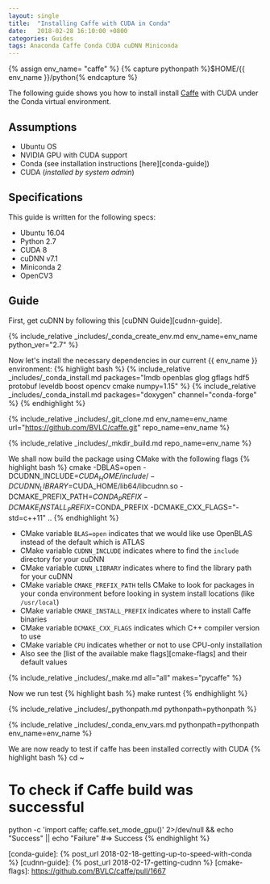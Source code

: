 ```yaml
---
layout: single
title:  "Installing Caffe with CUDA in Conda"
date:   2018-02-28 16:10:00 +0800
categories: Guides
tags: Anaconda Caffe Conda CUDA cuDNN Miniconda
---
```

{% assign env_name= "caffe" %}
{% capture pythonpath %}$HOME/{{ env_name }}/python{% endcapture %}

The following guide shows you how to install install [Caffe][caffe] with CUDA
under the Conda virtual environment.

## Assumptions
* Ubuntu OS
* NVIDIA GPU with CUDA support
* Conda (see installation instructions [here][conda-guide])
* CUDA (*installed by system admin*)

## Specifications
This guide is written for the following specs:
* Ubuntu 16.04
* Python 2.7
* CUDA 8
* cuDNN v7.1
* Miniconda 2
* OpenCV3

## Guide
First, get cuDNN by following this [cuDNN Guide][cudnn-guide].

{% include_relative _includes/_conda_create_env.md env_name=env_name python_ver="2.7" %}

Now let's install the necessary dependencies in our current {{ env_name }} environment:
{% highlight bash %}
{% include_relative _includes/_conda_install.md packages="lmdb openblas glog gflags hdf5 protobuf leveldb boost opencv cmake numpy=1.15" %}
{% include_relative _includes/_conda_install.md packages="doxygen" channel="conda-forge" %}
{% endhighlight %}

{% include_relative _includes/_git_clone.md env_name=env_name url="https://github.com/BVLC/caffe.git" repo_name=env_name %}

{% include_relative _includes/_mkdir_build.md repo_name=env_name %}

We shall now build the package using CMake with the following flags
{% highlight bash %}
cmake -DBLAS=open -DCUDNN_INCLUDE=$CUDA_HOME/include/ -DCUDNN_LIBRARY=$CUDA_HOME/lib64/libcudnn.so -DCMAKE_PREFIX_PATH=$CONDA_PREFIX -DCMAKE_INSTALL_PREFIX=$CONDA_PREFIX -DCMAKE_CXX_FLAGS="-std=c++11" ..
{% endhighlight %}
* CMake variable `BLAS=open` indicates that we would like use OpenBLAS instead of the default
which is ATLAS
* CMake variable `CUDNN_INCLUDE` indicates where to find the `include` directory for your
cuDNN
* CMake variable `CUDNN_LIBRARY` indicates where to find the library path for your cuDNN
* CMake variable  `CMAKE_PREFIX_PATH` tells CMake to look for packages in your conda environment
before looking in system install locations (like `/usr/local`)
* CMake variable  `CMAKE_INSTALL_PREFIX` indicates where to install Caffe binaries
* CMake variable  `DCMAKE_CXX_FLAGS` indicates which C++ compiler version to use
* CMake variable  `CPU` indicates whether or not to use CPU-only installation
* Also see the [list of the available make flags][cmake-flags] and their default
values

{% include_relative _includes/_make.md all="all" makes="pycaffe" %}

Now we run test
{% highlight bash %}
make runtest
{% endhighlight %}

{% include_relative _includes/_pythonpath.md pythonpath=pythonpath %}

{% include_relative _includes/_conda_env_vars.md pythonpath=pythonpath env_name=env_name %}

We are now ready to test if caffe has been installed correctly with CUDA
{% highlight bash %}
cd ~
# To check if Caffe build was successful
python -c 'import caffe; caffe.set_mode_gpu()' 2>/dev/null && echo "Success" || echo "Failure"
#=> Success
{% endhighlight %}

[caffe]: http://caffe.berkeleyvision.org
[conda-guide]: {% post_url 2018-02-18-getting-up-to-speed-with-conda %}
[cudnn-guide]: {% post_url 2018-02-17-getting-cudnn %}
[cmake-flags]: https://github.com/BVLC/caffe/pull/1667
